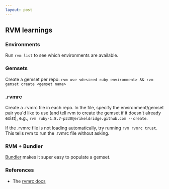 ```yaml
---
layout: post
---
```


## RVM learnings

### Environments

Run `rvm list` to see which environments are available.

### Gemsets

Create a gemset per repo: `rvm use <desired ruby environment> && rvm gemset create <gemset name>`

### .rvmrc

Create a .rvmrc file in each repo. In the file, specify the environment/gemset pair you'd like to use (and tell rvm to create the gemset if it doesn't already exist), e.g., `rvm ruby-1.8.7-p330@erikeldridge.github.com --create`.

If the .rvmrc file is not loading automatically, try running `rvm rvmrc trust`. This tells rvm to run the .rvmrc file without asking.

### RVM + Bundler

[Bundler](http://gembundler.com/) makes it super easy to populate a gemset.

### References

* The [rvmrc docs](http://beginrescueend.com/workflow/rvmrc/)